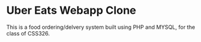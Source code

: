 # Uber Eats Webapp Clone

This is a food ordering/delvery system built using PHP and MYSQL, for the class of CSS326.
